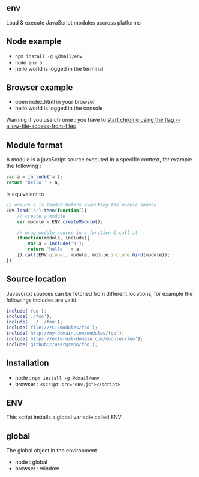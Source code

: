 ## env

Load & execute JavaScript modules accross platforms

## Node example

- `npm install -g @dmail/env`
- `node env b`
- hello world is logged in the terminal

## Browser example

- open index.html in your browser
- hello world is logged in the console

Warning if you use chrome : you have to [start chrome using the flag --allow-file-access-from-files](http://www.chrome-allow-file-access-from-file.com)

## Module format

A module is a javaScript source executed in a specific context, for example the following :

```javascript
var a = include('a');
return 'hello ' + a;
```

Is equivalent to

```javascript
// ensure a is loaded before executing the module source
ENV.load('a').then(function(){
	// create a module
	var module = ENV.createModule();

	// wrap module source in a function & call it
	(function(module, include){
		var a = include('a');
		return 'hello ' + a;
	}).call(ENV.global, module, module.include.bind(module));
});
```

## Source location

Javascript sources can be fetched from different locations, for example the followings includes are valid.

```javascript
include('foo');
include('./foo');
include('../../foo');
include('file:///C:/modules/foo');
include('http://my-domain.com/modules/foo');
include('https://external-domain.com/modules/foo');
include('github://user@repo/foo');
```

## Installation

- node : `npm install -g @dmail/env`<br />
- browser : `<script src="env.js"></script>`

## ENV

This script installs a global variable called ENV

## global

The global object in the environment

- node : global
- browser : window
